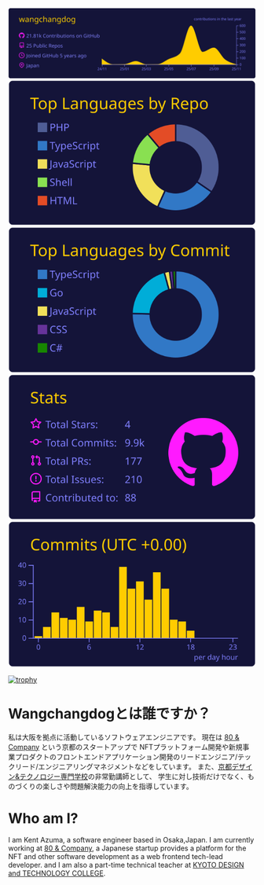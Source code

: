 
[![](https://raw.githubusercontent.com/wangchangdog/wangchangdog/master/profile-summary-card-output/outrun/0-profile-details.svg)](https://github.com/vn7n24fzkq/github-profile-summary-cards)
[![](https://raw.githubusercontent.com/wangchangdog/wangchangdog/master/profile-summary-card-output/outrun/1-repos-per-language.svg)](https://github.com/vn7n24fzkq/github-profile-summary-cards) [![](https://raw.githubusercontent.com/wangchangdog/wangchangdog/master/profile-summary-card-output/outrun/2-most-commit-language.svg)](https://github.com/vn7n24fzkq/github-profile-summary-cards)
[![](https://raw.githubusercontent.com/wangchangdog/wangchangdog/master/profile-summary-card-output/outrun/3-stats.svg)](https://github.com/vn7n24fzkq/github-profile-summary-cards) [![](https://raw.githubusercontent.com/wangchangdog/wangchangdog/master/profile-summary-card-output/outrun/4-productive-time.svg)](https://github.com/vn7n24fzkq/github-profile-summary-cards)

[![trophy](https://github-profile-trophy.vercel.app/?username=wangchangdog&theme=onedark&column=5
)](https://github.com/ryo-ma/github-profile-trophy)

# Wangchangdogとは誰ですか？

私は大阪を拠点に活動しているソフトウェアエンジニアです。
現在は [80 & Company](https://80and.co/) という京都のスタートアップで
NFTプラットフォーム開発や新規事業プロダクトのフロントエンドアプリケーション開発のリードエンジニア/テックリード/エンジニアリングマネジメントなどをしています。 
また、[京都デザイン&テクノロジー専門学校](https://kyoto-tech.ac.jp/)の非常勤講師として、
学生に対し技術だけでなく、ものづくりの楽しさや問題解決能力の向上を指導しています。

# Who am I?

I am Kent Azuma, a software engineer based in Osaka,Japan.
I am currently working at [80 & Company](https://80and.co/),  a Japanese startup 
provides a platform for the NFT and other software development as a web frontend tech-lead developer.
and I am also a part-time technical teacher at [KYOTO DESIGN and TECHNOLOGY COLLEGE](https://kyoto-tech.ac.jp/).

<!--
**wangchangdog/wangchangdog** is a ✨ _special_ ✨ repository because its `README.md` (this file) appears on your GitHub profile.

Here are some ideas to get you started:

- 🔭 I’m currently working on ...
- 🌱 I’m currently learning ...
- 👯 I’m looking to collaborate on ...
- 🤔 I’m looking for help with ...
- 💬 Ask me about ...
- 📫 How to reach me: ...
- 😄 Pronouns: ...
- ⚡ Fun fact: ...
-->
